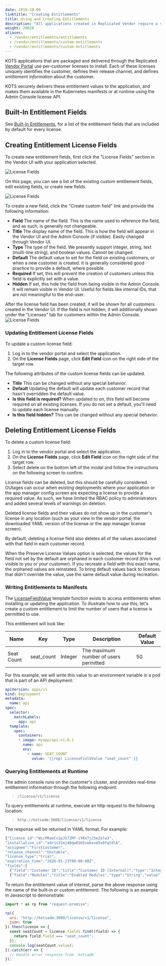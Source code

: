 ```yaml
---
date: 2019-10-09
linktitle: "Creating Entitlements"
title: Using and Creating Entitlements
description: "All applications created in Replicated Vendor require a valid license file to install. This license file contains some standard, pre-built entitlements, but can also include any custom entitlement fields required by the application. Kots will securely deliver these entitlement values and make them available when building the Kubernetes manifests or at runtime using the titled API"
weight: 20020
aliases: 
  - /vendor/entitlements/entitlements
  - /vendor/entitlements/custom-entitlements
  - /vendor/entitlements/custom-entitlments
---
```


KOTS applications that are packaged and delivered through the Replicated [Vendor Portal](https://vendor.replicated.com) use per-customer licenses to install. 
Each of these licenses uniquely identifies the customer, defines their release channel, and defines _entitlement information_ about the customer.  

KOTS securely delivers these entitlement values to the application, and makes them available in the Kubernetes manifests or at runtime using the Admin Console license API.

## Built-In Entitlement Fields
See [Built-In Entitlements](/vendor/entitlements/built-in-entitlements), for a list of the entitlement fields that are included by default for every license.  

## Creating Entitlement License Fields
To create new entitlement fields, first click the "License Fields" section in the Vendor UI with your application selected. 

![License Fields](/images/license-fields.png)

On this page, you can see a list of the existing custom entitlement fields, edit existing fields, or create new fields. 

![License Fields](/images/license-fields-create.png)

To create a new field, click the "Create custom field" link and provide the following information: 

* **Field** The name of the field. 
This is the name used to reference the field, and as such, is generally not changeable. 
* **Title** The display name of the field. 
This is how the field will appear in the Vendor UI and the Admin Console (if visible). Easily changed through Vendor UI. 
* **Type** The type of the field. 
We presently support integer, string, text (multi-line string), and boolean values. Cannot be changed.
* **Default** The default value to set for the field on existing customers, or when a new customer is created. 
It is generally considered good practice to provide a default, where possible. 
* **Required** If set, this will prevent the creation of customers unless this field is explicitly set with a value. 
* **Hidden** If set, this hide the field from being visible in the Admin Console. 
It will remain visible in Vendor UI. 
Useful for fields like internal IDs, that are not meaningful to the end-user. 

After the license field has been created, it will be shown for all customers created in the Vendor UI. 
If the field is not hidden, it will additionally shown under the "Licenses" tab for customers within the Admin Console. 
 ![License Fields](/images/license-fields-customer.png)

### Updating Entitlement License Fields
To update a custom license field:
1. Log in to the vendor portal and select the application.
1. On the **License Fields** page, click **Edit Field** icon on the right side of the target row.

The following attributes of the custom license fields can be updated.
   * **Title** This can be changed without any special behavior.
   * **Default** Updating the default will update each customer record that hasn't overridden the default value.
   * **Is this field is required?** When updated to on, this field will become required on all existing licenses. If you do not set a default, you'll need to update each license manually.
   * **Is this field hidden?** This can be changed without any special behavior.

## Deleting Entitlement License Fields
To delete a custom license field:
1. Log in to the vendor portal and select the application.
1. On the **License Fields** page, click **Edit Field** icon on the right side of the target row.
1. Select delete on the bottom left of the modal and follow the instructions on the following screen to confirm.

License fields can be deleted, but this should be carefully considered. OUtages can occur when existing deployments where your application or the app manager config screen are expecting a license to provide a required value. As such, we have limited the RBAC policy to administrators and added several levels of warnings on deletion.

Deleted license fields and their values do not show up in the customer's license in any location (such as your view in the vendor portal, the downloaded YAML version of the license or the app manager license screen).

By default, deleting a license field also deletes all of the values associated with that field in each customer record. 

When the Preserve License Values option is selected, the values for the field not set by the default are orphaned in each customer record (this is not visible to you or your customer). If you recreate a field with this exact name, the orphaned values are reinstated. To bring default values back to licenses that didn't override the value, use the same default value during recreation. 

### Writing Entitlements to Manifests
The [LicenseFieldValue](/reference/template-functions/license-context) template function exists to access entitlements when installing or updating the application. 
To illustrate how to use this, let's create a custom entitlement to limit the number of users that a license is permitted to use.

This entitlement will look like:

| Name | Key | Type | Description | Default Value |
|------|-----|------|-------------|---------------|
| Seat Count | seat_count | Integer | The maximum number of users permitted | 50 |

For this example, we will write this value to an environment variable in a pod that is part of an API deployment:

```yaml
apiVersion: apps/v1
kind: Deployment
metadata:
  name: api
spec:
  selector:
    matchLabels:
      app: api
  template:
    spec:
      containers:
      - image: myapp/api:v1.0.1
        name: api
        env:
          - name: SEAT_COUNT
            value: '{{repl LicenseFieldValue "seat_count" }}
```

### Querying Entitlements at Runtime
The admin console runs on the customer's cluster, and provides real-time entitlement information through the following endpoint: 
>`/license/v1/license`

To query entitlements at runtime, execute an http request to the following location: 
>`http://kotsadm:3000/license/v1/license`

The response will be returned in YAML format. 
For example: 
```javascript
{"license_id":"WicPRaoCv1pJ57ZMf-iYRxTj25eZalw3",
"installation_id":"a4r1s31mj48qw03b5vwbxvm5x0fqtdl6",
"assignee":"FirstCustomer",
"release_channel":"Unstable",
"license_type":"trial",
"expiration_time":"2026-01-23T00:00:00Z",
"fields":[
  {"field":"Customer ID","title":"Customer ID (Internal)","type":"Integer","value":121,"hide_from_customer":true},
  {"field":"Modules","title":"Enabled Modules","type":"String","value":"Analytics, Integration"}]}
```

To return the entitlement value of interest, parse the above response using the name of the built-in or custom entitlement. 
The following is an example in Javascript to demonstrate: 

```javascript
import * as rp from "request-promise";

rp({
  uri: "http://kotsadm:3000/license/v1/license",
  json: true
}).then(license => {
  const seatCount = license.fields.find((field) => {
    return field.field === "seat_count";
  });
  console.log(seatCount.value);
}).catch(err => {
  // Handle error response from `kotsadm`
});
```
